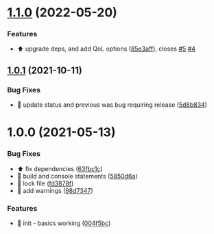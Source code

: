 # [1.1.0](https://github.com/josh-hemphill/vite-plugin-csp/compare/v1.0.1...v1.1.0) (2022-05-20)


### Features

* :arrow_up: upgrade deps, and add QoL options ([85e3aff](https://github.com/josh-hemphill/vite-plugin-csp/commit/85e3affede2be47bb44e2e5e40ba6169f1a3bb5a)), closes [#5](https://github.com/josh-hemphill/vite-plugin-csp/issues/5) [#4](https://github.com/josh-hemphill/vite-plugin-csp/issues/4)

## [1.0.1](https://github.com/josh-hemphill/vite-plugin-csp/compare/v1.0.0...v1.0.1) (2021-10-11)


### Bug Fixes

* :bug: update status and previous was bug requiring release ([5d8b834](https://github.com/josh-hemphill/vite-plugin-csp/commit/5d8b83449fedc99a85afb066566781d688544c9f))

# 1.0.0 (2021-05-13)


### Bug Fixes

* :arrow_up: fix dependencies ([63fbc1c](https://github.com/josh-hemphill/vite-plugin-csp/commit/63fbc1ce2b48f4d574bd959cbc23c795f64b52a2))
* :bug: build and console statements ([5850d6a](https://github.com/josh-hemphill/vite-plugin-csp/commit/5850d6a9785c1bb5e1b23aeebd1c5e55ae0de5eb))
* :bug: lock file ([fd3878f](https://github.com/josh-hemphill/vite-plugin-csp/commit/fd3878f0c798f19e7bac5b5dcf33cb6f53c4e39d))
* :memo: add warnings ([98d7347](https://github.com/josh-hemphill/vite-plugin-csp/commit/98d73472d7d43f0759065ae30b7444470bcbd3a5))


### Features

* :tada: init - basics working ([004f5bc](https://github.com/josh-hemphill/vite-plugin-csp/commit/004f5bc983d451e07f444a0bfed09de605e9a4a6))
